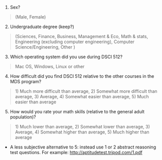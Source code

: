 1. Sex? 
> (Male, Female)
2. Undergraduate degree (keep?)
> (Sciences, Finance, Business, Management & Eco, Math & stats, Engineering (excluding computer engineering), Computer Science/Engineering, Other )
3. Which operating system did you use during DSCI 512?
> Mac OS, Windows, Linux or other
4. How difficult did you find DSCI 512 relative to the other courses in the MDS program?
> 1\) Much more difficult than average, 2) Somewhat more difficult than average, 3) Average, 4) Somewhat easier than average, 5) Much easier than average
5. How would you rate your math skills (relative to the general adult population)?
> 1\) Much lower than average, 2) Somewhat lower than average, 3) Average, 4) Somewhat higher than average, 5) Much higher than average
-  A less subjective alternative to 5: instead use 1 or 2 abstract reasoning test questions.  For example: http://aptitudetest.tripod.com/1.pdf
